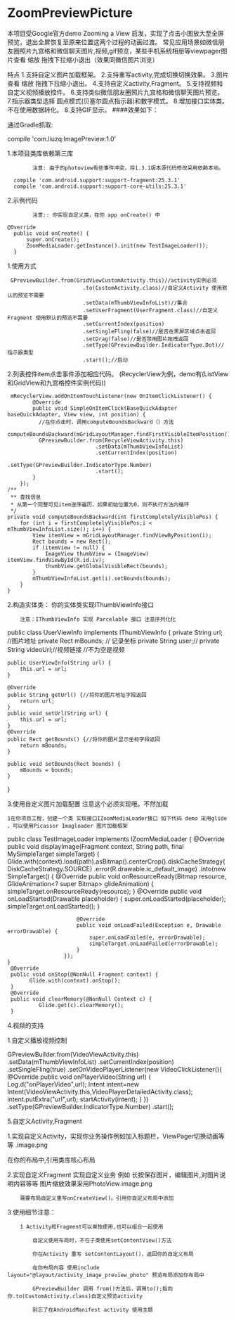 # ZoomPreviewPicture
本项目受Google官方demo Zooming a View 启发，实现了点击小图放大至全屏预览，退出全屏恢复至原来位置这两个过程的动画过渡。 常见应用场景如微信朋友圈照片九宫格和微信聊天图片,视频,gif预览，某些手机系统相册等viewpager图片查看 缩放 拖拽下拉缩小退出（效果同微信图片浏览）

特点
    1.支持自定义图片加载框架。
    2.支持重写activity,完成切换切换效果。
    3.图片查看 缩放 拖拽下拉缩小退出。
    4.支持自定义activity,Fragment。
    5.支持视频和自定义视频播放控件。
    6.支持类似微信朋友圈照片九宫格和微信聊天图片预览。
    7.指示器类型选择 圆点模式(贝塞尔圆点指示器)和数字模式。
    8.增加接口实体类。不在使用数据转化。
    8.支持GIF显示。 ####效果如下：
    

通过Gradle抓取:

  compile 'com.liuzq:ImagePreview:1.0'

1.本项目类库依赖第三库

            注意: 由于的photoview有些事件冲突，将1.3.1版本源代码修改采用依赖本地。

      compile 'com.android.support:support-fragment:25.3.1'
      compile 'com.android.support:support-core-utils:25.3.1'

2.示例代码

            注意:: 你实现自定义类，在你 app onCreate() 中

    @Override
      public void onCreate() {
          super.onCreate();
          ZoomMediaLoader.getInstance().init(new TestImageLoader());
      }
1.使用方式

     GPreviewBuilder.from(GridViewCustomActivity.this)//activity实例必须
                            .to(CustomActivity.class)//自定义Activity 使用默认的预览不需要
                            .setData(mThumbViewInfoList)//集合
                            .setUserFragment(UserFragment.class)//自定义Fragment 使用默认的预览不需要
                            .setCurrentIndex(position)
                            .setSingleFling(false)//是否在黑屏区域点击返回
                            .setDrag(false)//是否禁用图片拖拽返回  
                            .setType(GPreviewBuilder.IndicatorType.Dot)//指示器类型
                            .start();//启动            

2.列表控件item点击事件添加相应代码。 (RecyclerView为例，demo有(ListView和GridView和九宫格控件实例代码))

     mRecyclerView.addOnItemTouchListener(new OnItemClickListener() {
            @Override
            public void SimpleOnItemClick(BaseQuickAdapter baseQuickAdapter, View view, int position) {
              //在你点击时，调用computeBoundsBackward（）方法
                computeBoundsBackward(mGridLayoutManager.findFirstVisibleItemPosition());
              GPreviewBuilder.from(RecycleViewActivity.this)
                                .setData(mThumbViewInfoList)
                                .setCurrentIndex(position)
                                .setType(GPreviewBuilder.IndicatorType.Number)
                                .start();
            }
        });
    /**
     ** 查找信息
     * 从第一个完整可见item逆序遍历，如果初始位置为0，则不执行方法内循环
     */
    private void computeBoundsBackward(int firstCompletelyVisiblePos) {
        for (int i = firstCompletelyVisiblePos;i < mThumbViewInfoList.size(); i++) {
            View itemView = mGridLayoutManager.findViewByPosition(i);
            Rect bounds = new Rect();
            if (itemView != null) {
                ImageView thumbView = (ImageView) itemView.findViewById(R.id.iv);
                thumbView.getGlobalVisibleRect(bounds);
            }
            mThumbViewInfoList.get(i).setBounds(bounds);
        }
    }

2.构造实体类： 你的实体类实现IThumbViewInfo接口

        注意：IThumbViewInfo 实现 Parcelable 接口 注意序列化化

public class UserViewInfo implements IThumbViewInfo {
    private String url;  //图片地址
    private Rect mBounds; // 记录坐标
    private String user;//
     private String videoUrl;//视频链接 //不为空是视频
     
    public UserViewInfo(String url) {
        this.url = url;
    }

    @Override
    public String getUrl() {//将你的图片地址字段返回
        return url;
    }
    public void setUrl(String url) {
        this.url = url;
    }
    @Override
    public Rect getBounds() {//将你的图片显示坐标字段返回
        return mBounds;
    }
    
    public void setBounds(Rect bounds) {
        mBounds = bounds;
    }
   } 

3.使用自定义图片加载配置 注意这个必须实现哦。不然加载

    1在你项目工程，创建一个类 实现接口IZoomMediaLoader接口 如下代码 demo 采用glide ，可以使用Picassor Imagloader 图片加载框架

public class TestImageLoader implements IZoomMediaLoader {
    @Override
    public void displayImage(Fragment context, String path, final MySimpleTarget<Bitmap> simpleTarget) {
         Glide.with(context).load(path).asBitmap().centerCrop().diskCacheStrategy(DiskCacheStrategy.SOURCE)
                      .error(R.drawable.ic_default_image)
                      .into(new SimpleTarget<Bitmap>() {
                          @Override
                          public void onResourceReady(Bitmap resource, GlideAnimation<? super Bitmap> glideAnimation) {
                              simpleTarget.onResourceReady(resource);
                          }
                          @Override
                          public void onLoadStarted(Drawable placeholder) {
                              super.onLoadStarted(placeholder);
                              simpleTarget.onLoadStarted();
                          }
      
                          @Override
                          public void onLoadFailed(Exception e, Drawable errorDrawable) {
                              super.onLoadFailed(e, errorDrawable);
                              simpleTarget.onLoadFailed(errorDrawable);
                          }
                      });
    }
     @Override
     public void onStop(@NonNull Fragment context) {
           Glide.with(context).onStop();
     }
     @Override
     public void clearMemory(@NonNull Context c) {
              Glide.get(c).clearMemory();
     }

4.视频的支持

1.自定义播放视频控制

   GPreviewBuilder.from(VideoViewActivity.this)
                       .setData(mThumbViewInfoList)
                       .setCurrentIndex(position)
                       .setSingleFling(true)
                      .setOnVideoPlayerListener(new VideoClickListener(){
                           @Override
                           public void onPlayerVideo(String url) {
                               Log.d("onPlayerVideo",url);
                               Intent intent=new Intent(VideoViewActivity.this,VideoPlayerDetailedActivity.class);
                               intent.putExtra("url",url);
                               startActivity(intent);
                           }
                       })
                       .setType(GPreviewBuilder.IndicatorType.Number)
                       .start();

5.自定义Activity,Fragment

1.实现自定义Activity，实现你业务操作例如加入标题栏，ViewPager切换动画等等 .image.png

在你的布局中,引用类库核心布局

2.实现自定义Fragment 实现自定义业务 例如 长按保存图片，编辑图片,对图片说明内容等等 图片缩放效果采用PhotoView image.png

        需要布局自定义重写onCreateView()。引用你自定义布局中添加

3 使用细节注意：

        1 Activity和Fragment可以单独使用,也可以组合一起使用

            自定义使用布局时，不在子类使用setContentView()方法

            你在Activity 重写 setContentLayout()，返回你的自定义布局

            在你布局内容 使用include layout="@layout/activity_image_preview_photo" 预览布局添加你布局中

            GPreviewBuilder 调用 from()方法后，调用to();指向你.to(CustomActivity.class)自定义预览activity

            别忘了在AndroidManifest activity 使用主题


